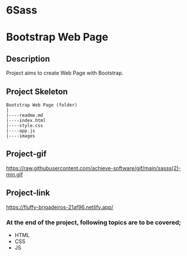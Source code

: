 # 6Sass
# 
# Bootstrap Web Page
## Description
Project aims to create Web Page with Bootstrap.
## Project Skeleton
```
Bootstrap Web Page (folder)
|
|----readme.md
|----index.html
|----style.css
|----app.js		
|----images
```
## Project-gif
 https://raw.githubusercontent.com/achieve-software/gif/main/sasss(2)-min.gif
## Project-link
https://fluffy-brigadeiros-21af96.netlify.app/
### At the end of the project, following topics are to be covered;
- HTML
- CSS
- JS
